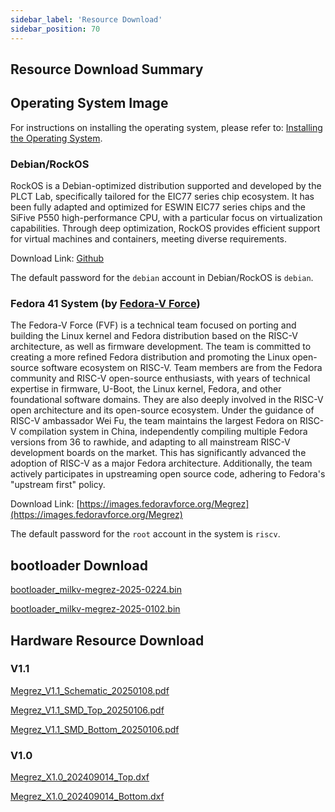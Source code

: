 ```yaml
---
sidebar_label: 'Resource Download'
sidebar_position: 70
---
```


## Resource Download Summary

## Operating System Image

For instructions on installing the operating system, please refer to: [Installing the Operating System](https://milkv.io/zh/docs/megrez/getting-started/boot).

### Debian/RockOS

RockOS is a Debian-optimized distribution supported and developed by the PLCT Lab, specifically tailored for the EIC77 series chip ecosystem. It has been fully adapted and optimized for ESWIN EIC77 series chips and the SiFive P550 high-performance CPU, with a particular focus on virtualization capabilities. Through deep optimization, RockOS provides efficient support for virtual machines and containers, meeting diverse requirements.

Download Link: [Github](https://github.com/milkv-megrez/megrez-build/releases/)

The default password for the `debian` account in Debian/RockOS is `debian`.

### Fedora 41 System (by [Fedora-V Force](https://github.com/fedora-riscv))

The Fedora-V Force (FVF) is a technical team focused on porting and building the Linux kernel and Fedora distribution based on the RISC-V architecture, as well as firmware development. The team is committed to creating a more refined Fedora distribution and promoting the Linux open-source software ecosystem on RISC-V. Team members are from the Fedora community and RISC-V open-source enthusiasts, with years of technical expertise in firmware, U-Boot, the Linux kernel, Fedora, and other foundational software domains. They are also deeply involved in the RISC-V open architecture and its open-source ecosystem. Under the guidance of RISC-V ambassador Wei Fu, the team maintains the largest Fedora on RISC-V compilation system in China, independently compiling multiple Fedora versions from 36 to rawhide, and adapting to all mainstream RISC-V development boards on the market. This has significantly advanced the adoption of RISC-V as a major Fedora architecture. Additionally, the team actively participates in upstreaming open source code, adhering to Fedora's "upstream first" policy.

Download Link: [https://images.fedoravforce.org/Megrez](https://images.fedoravforce.org/Megrez)

The default password for the `root` account in the system is `riscv`.

## bootloader Download

[bootloader_milkv-megrez-2025-0224.bin](https://github.com/milkv-megrez/megrez-build/releases/tag/2025-0219)

[bootloader_milkv-megrez-2025-0102.bin](https://github.com/milkv-megrez/megrez-build/releases/tag/2025-0117)

## Hardware Resource Download

### V1.1

[Megrez_V1.1_Schematic_20250108.pdf](https://github.com/milkv-megrez/megrez-files/blob/main/hardware/v1.1/Megrez_V1.1_Schematic_20250108.pdf?raw=true)

[Megrez_V1.1_SMD_Top_20250106.pdf](https://github.com/milkv-megrez/megrez-files/blob/main/hardware/v1.1/Megrez_V1.1_SMD_Top_20250106.pdf?raw=true)

[Megrez_V1.1_SMD_Bottom_20250106.pdf](https://github.com/milkv-megrez/megrez-files/blob/main/hardware/v1.1/Megrez_V1.1_SMD_Bottom_20250106.pdf?raw=true)

### V1.0

[Megrez_X1.0_202409014_Top.dxf](https://github.com/milkv-megrez/megrez-files/blob/main/hardware/2d/Megrez_X1.0_202409014_Top.dxf?raw=true)

[Megrez_X1.0_202409014_Bottom.dxf](https://github.com/milkv-megrez/megrez-files/blob/main/hardware/2d/Megrez_X1.0_202409014_Bottom.dxf?raw=true)
